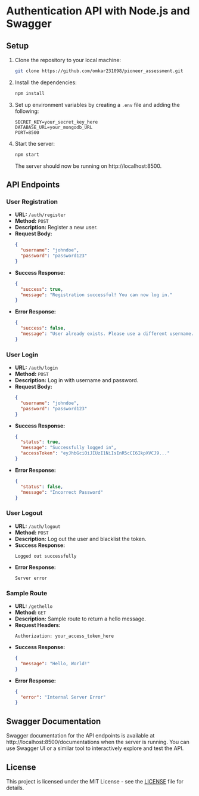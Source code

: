 # Authentication API with Node.js and Swagger

## Setup

1. Clone the repository to your local machine:
   ```bash
   git clone https://github.com/omkar231098/pioneer_assessment.git
   ```

2. Install the dependencies:
   ```bash
   npm install
   ```

3. Set up environment variables by creating a `.env` file and adding the following:
   ```plaintext
   SECRET_KEY=your_secret_key_here
   DATABASE_URL=your_mongodb_URL
   PORT=8500
   ```

4. Start the server:
   ```bash
   npm start
   ```

   The server should now be running on http://localhost:8500.

## API Endpoints

### User Registration

- **URL:** `/auth/register`
- **Method:** `POST`
- **Description:** Register a new user.
- **Request Body:**
  ```json
  {
    "username": "johndoe",
    "password": "password123"
  }
  ```
- **Success Response:**
  ```json
  {
    "success": true,
    "message": "Registration successful! You can now log in."
  }
  ```
- **Error Response:**
  ```json
  {
    "success": false,
    "message": "User already exists. Please use a different username."
  }
  ```

### User Login

- **URL:** `/auth/login`
- **Method:** `POST`
- **Description:** Log in with username and password.
- **Request Body:**
  ```json
  {
    "username": "johndoe",
    "password": "password123"
  }
  ```
- **Success Response:**
  ```json
  {
    "status": true,
    "message": "Successfully logged in",
    "accessToken": "eyJhbGciOiJIUzI1NiIsInR5cCI6IkpXVCJ9..."
  }
  ```
- **Error Response:**
  ```json
  {
    "status": false,
    "message": "Incorrect Password"
  }
  ```

### User Logout

- **URL:** `/auth/logout`
- **Method:** `POST`
- **Description:** Log out the user and blacklist the token.
- **Success Response:**
  ```plaintext
  Logged out successfully
  ```
- **Error Response:**
  ```plaintext
  Server error
  ```

### Sample Route

- **URL:** `/gethello`
- **Method:** `GET`
- **Description:** Sample route to return a hello message.
- **Request Headers:**
  ```plaintext
  Authorization: your_access_token_here
  ```
- **Success Response:**
  ```json
  {
    "message": "Hello, World!"
  }
  ```
- **Error Response:**
  ```json
  {
    "error": "Internal Server Error"
  }
  ```

## Swagger Documentation

Swagger documentation for the API endpoints is available at http://localhost:8500/documentations when the server is running. You can use Swagger UI or a similar tool to interactively explore and test the API.

## License

This project is licensed under the MIT License - see the [LICENSE](LICENSE) file for details.
